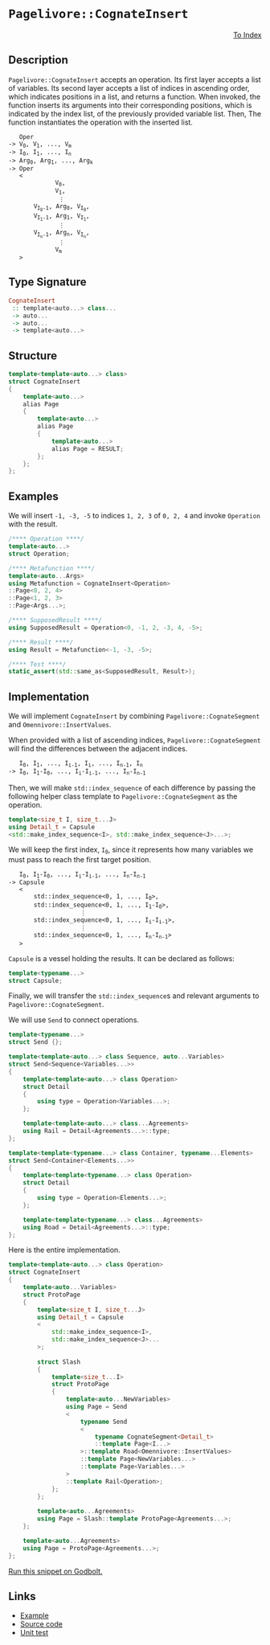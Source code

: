 <!-- Copyright 2024 Feng Mofan
SPDX-License-Identifier: Apache-2.0 -->

# `Pagelivore::CognateInsert`

<p style='text-align: right;'><a href="../../../facilities/metafunctions.md#pagelivore-cognate-insert">To Index</a></p>

## Description

`Pagelivore::CognateInsert` accepts an operation.
Its first layer accepts a list of variables.
Its second layer accepts a list of indices in ascending order, which indicates positions in a list, and returns a function.
When invoked, the function inserts its arguments into their corresponding positions, which is indicated by the index list, of the previously provided variable list.
Then, The function instantiates the operation with the inserted list.

<pre><code>   Oper
-> V<sub>0</sub>, V<sub>1</sub>, ..., V<sub>m</sub>
-> I<sub>0</sub>, I<sub>1</sub>, ..., I<sub>n</sub>
-> Arg<sub>0</sub>, Arg<sub>1</sub>, ..., Arg<sub>k</sub>
-> Oper
   <
             V<sub>0</sub>,
             V<sub>1</sub>,
              &vellip;
       V<sub>I<sub>0</sub>-1</sub>, Arg<sub>0</sub>, V<sub>I<sub>0</sub></sub>,
       V<sub>I<sub>1</sub>-1</sub>, Arg<sub>1</sub>, V<sub>I<sub>1</sub></sub>,
              &vellip;
       V<sub>I<sub>n</sub>-1</sub>, Arg<sub>n</sub>, V<sub>I<sub>n</sub></sub>,
              &vellip;
             V<sub>m</sub>
   ></code></pre>

## Type Signature

```Haskell
CognateInsert
 :: template<auto...> class...
 -> auto...
 -> auto...
 -> template<auto...>
```

## Structure

```C++
template<template<auto...> class>
struct CognateInsert
{
    template<auto...>
    alias Page
    {
        template<auto...>
        alias Page
        {
            template<auto...>
            alias Page = RESULT;
        };
    };
};
```

## Examples

We will insert `-1, -3, -5` to indices `1, 2, 3` of `0, 2, 4` and invoke `Operation` with the result.

```C++
/**** Operation ****/
template<auto...>
struct Operation;

/**** Metafunction ****/
template<auto...Args>
using Metafunction = CognateInsert<Operation>
::Page<0, 2, 4>
::Page<1, 2, 3>
::Page<Args...>;

/**** SupposedResult ****/
using SupposedResult = Operation<0, -1, 2, -3, 4, -5>;

/**** Result ****/
using Result = Metafunction<-1, -3, -5>;

/**** Test ****/
static_assert(std::same_as<SupposedResult, Result>);
```

## Implementation

We will implement `CognateInsert` by combining `Pagelivore::CognateSegment` and `Omennivore::InsertValues`.

When provided with a list of ascending indices, `Pagelivore::CognateSegment` will find the differences between the adjacent indices.

<pre><code>   I<sub>0</sub>, I<sub>1</sub>, ..., I<sub>i-1</sub>, I<sub>i</sub>, ..., I<sub>n-1</sub>, I<sub>n</sub>
-> I<sub>0</sub>, I<sub>1</sub>-I<sub>0</sub>, ..., I<sub>i</sub>-I<sub>i-1</sub>, ..., I<sub>n</sub>-I<sub>n-1</sub></code></pre>

Then, we will make `std::index_sequence` of each difference by passing the following helper class template to `Pagelivore::CognateSegment` as the operation.

```C++
template<size_t I, size_t...J>
using Detail_t = Capsule
<std::make_index_sequence<I>, std::make_index_sequence<J>...>;
```

We will keep the first index, <code>I<sub>0</sub></code>, since it represents how many variables we must pass to reach the first target position.

<pre><code>   I<sub>0</sub>, I<sub>1</sub>-I<sub>0</sub>, ..., I<sub>i</sub>-I<sub>i-1</sub>, ..., I<sub>n</sub>-I<sub>n-1</sub>
-> Capsule
   <
       std::index_sequence&lt;0, 1, ..., I<sub>0</sub>&gt;,
       std::index_sequence&lt;0, 1, ..., I<sub>1</sub>-I<sub>0</sub>&gt;,
                    &vellip;
       std::index_sequence&lt;0, 1, ..., I<sub>i</sub>-I<sub>i-1</sub>&gt;,
                    &vellip;
       std::index_sequence&lt;0, 1, ..., I<sub>n</sub>-I<sub>n-1</sub>&gt;
   ></code></pre>

`Capsule` is a vessel holding the results. It can be declared as follows:

```C++
template<typename...>
struct Capsule;
```

Finally, we will transfer the `std::index_sequence`s and relevant arguments to `Pagelivore::CognateSegment`.

We will use `Send` to connect operations.

```C++
template<typename...>
struct Send {};

template<template<auto...> class Sequence, auto...Variables>
struct Send<Sequence<Variables...>>
{
    template<template<auto...> class Operation>
    struct Detail
    {
        using type = Operation<Variables...>;
    };

    template<template<auto...> class...Agreements>
    using Rail = Detail<Agreements...>::type;
};

template<template<typename...> class Container, typename...Elements>
struct Send<Container<Elements...>>
{
    template<template<typename...> class Operation>
    struct Detail
    {
        using type = Operation<Elements...>;
    };

    template<template<typename...> class...Agreements>
    using Road = Detail<Agreements...>::type;
};
```

Here is the entire implementation.

```C++
template<template<auto...> class Operation>
struct CognateInsert
{
    template<auto...Variables>
    struct ProtoPage
    {
        template<size_t I, size_t...J>
        using Detail_t = Capsule
        <
            std::make_index_sequence<I>,
            std::make_index_sequence<J>...
        >;
        
        struct Slash
        {
            template<size_t...I>
            struct ProtoPage
            {
                template<auto...NewVariables>
                using Page = Send
                <
                    typename Send
                    <
                        typename CognateSegment<Detail_t>
                        ::template Page<I...>
                    >::template Road<Omennivore::InsertValues>
                    ::template Page<NewVariables...>
                    ::template Page<Variables...>
                >
                ::template Rail<Operation>;
            };
        };
        
        template<auto...Agreements>
        using Page = Slash::template ProtoPage<Agreements...>;
    };

    template<auto...Agreements>
    using Page = ProtoPage<Agreements...>;
};
```

[Run this snippet on Godbolt.](https://godbolt.org/#z:OYLghAFBqd5QCxAYwPYBMCmBRdBLAF1QCcAaPECAMzwBtMA7AQwFtMQByARg9KtQYEAysib0QXACx8BBAKoBnTAAUAHpwAMvAFYTStJg1DIApACYAQuYukl9ZATwDKjdAGFUtAK4sGIAKwAzKSuADJ4DJgAcj4ARpjEIIFcZqQADqgKhE4MHt6%2BAcEZWY4C4ZExLPGJyal2mA45QgRMxAR5Pn5Btpj2pQzNrQTl0XEJSSm2LW0dBd0K08MRo1XjtQCUtqhexMjsHAD0AFQnp2fnF0cHJhoAgsenANQAIphprozIeJgKj2fXdwel2B5wBtxu4LMgQiyG8WEeJkCbi8jlohAAnojsBDzNCGLCvPDEW5kAt0FgqFicYCzo9sKoCK4AGLEWR/U5gxksNIGRnEgjo97MNgAOjFVLuC2IXgcdIZzNZggRAHYrMrnoirHcIVyeUw%2BUjdbzMMSmCjUGKRVjHrCmApfkJMABHLyfTCkR5moiWgBqrTwTFi9AUEtuUplBDljIY6BZsmJjpdbuJfuIAaDP0tVMC2O1qohj0LjyN%2BpNSK9FrFUUwAHdU%2Bng6Gi48vFkjI9lExgJgEYFno9E678WW3NW6/7A8HLR765PM%2BKc5qceql9qaU8/ej2SdOZhucbTebHrOM6Hw7LN8uLI8Fvq8MgbQIFphVGliJ6jwA3MSulUWE/0CYK6BNeQEaiB1L3LSyjEJgNCqNuVw6nueoGm4ApCqw7ofkQoZoMOaSRjBcF4AhiL9gQ0pllq4LricA4ICiBD0Ihu77qWh7eguuZhpREYMUxgEQWuUFPAA8mwDAMHgn4kOwIAAJIMEobR%2Bt4PysRCwo/GkTB7I8EmMNJsmwX%2BkElmhGGMFhWaLpKfGykpKkEGprq/EBargTREJAkcjwWHaPZuIFml3BZI4VpaClng5kZOQkLk/j8xJkiAIARFgqgAPpKEmw7EgptnYnZ4L5nczbhZxqCPGOAHYZF3EFkW55EayRCdt2TWFh5XXNsWKEHuVfXdUivXDYWBwHI8ADqPatj2JgAGwaMR8EFViWbLcW1WMD4CSlgiy1xoIAAqrTdgQIbLVaQ3jUWq2ketOaWsdBBncQF0KKQY3jVZ2mWgFyAANbvZ9P0jTxd23o4D74c%2B360Dh1V4Og6K0BA6zg48k2HRotUTqeW14L8ETaA0jLoI8ETFggPawQQOwMMWgqYDdtx3TjUSoIyNP6rjQiMQQzEmkTJPKS0ggBhTjyxFuCNuVjOMvpRenS1QrIsDTPbhY8unEFhjLEAobMc1NJ0IMTVO/PEojzY8NY9jWdCI7pwOPJgn4JHLBOAbdfU4xERC45e11YwAtNaAuCSafvNsSWPNq9oOYJdaXy6zYrfbH4342mc5Z%2Bzd1FoDIPnSnChp0lWbZxDq60YXw2VeW5qWrcwCwXujCXU242thEwAdl2C19o8WCwlZEAo2jKZMJiSJtx3knd893EY5jwkNyqXmQRVA0cc3XEigvmCd4IIYlc2ffth1w/9jB3OoDfxLH6fl1FXXYEf2Fe9oQ1IoKR6P%2BAApGK0pHLKQSq5ZKSJUrpRjC%2BHKzohx7AKkVD0sCMoINysgkcQD34lR6n7JuwUjxMjwEbAgucGz1SPI6fC6AqH5yRu/P2LUOxtUfkPXqhDN673YnyGuvY3AJyLDjWaLYlC4weqoJ62BNoaG2u7Bge19Y8yWhoJOZdu6h0Ec2aRsiXqKjelor6IiJpTXEXbdR%2BikQgJXlaLaQdgDVT0qye0WtR7Ewlig3RoiprxAIA7RgxYazVWmJ9E2RdCw2LcHYuRYoACyKN0D0GTpdAuUTCx/RsmKEuaSQyCJ7sNaG95Hziw9mIJGVNUbo0xoIiOOYBJC19rwos8dfGFk0R9culd1LTjMY8MhFDGEZgyZkpJ5JUkmN6a6fpHSBwNAEAw2sdUxlRLydMkA6dq6tNrhvLGxC/4vyXufSGvc2wDxvr2fsY9aATynrQGec83DHK7qcoqa865x2At5IhP8IotzFK8s%2BRSJH90Ht2a57CH5P3nu3E%2BJz8HeR%2BZBXyjwABKDQdhZE9o8YKkj/jIX4QCw%2BADmFiiAR6bJooxRiQILTYgg43SnIhGw%2BKqkkrnzcBg%2BB2VsHJiRIVbi6CCDoDSpgvlSCBWxLQQZelCQmXDmNo1PMNE%2BGoRJdVIZCwRn0EAbQxZMZdU0MPnShlxqWWsNitC9qXC/Y8LupVQpo15liLmpI6xsE1qCo2uKRxO1lFsFUQtI6Rj8nqMiVEmJ0V7FdM%2BmsoubqJEhpWl6x6tjfUOIUU4lxyA3G/HlZ428%2BVXX%2BJTkEpmgSwkmMjUXGJcTLQTJSZgfJCbHUs3%2BrkvSpdund2dWc4pLQYZlPhpUis1S0YY3Dtaek0ZYxGKxu03ZfVqU9nZYldSXKzUKqlUqlhy7mxpR1rCtw27iAWv3Zkx4R7/kQpHBs3tFctlVxVcu0Fh6QDHrtW%2Bl1B6ixxp6c%2BvpmcBnasoSsn27oBlNqmY%2BmZGcRRtvGnQpZxrF2Ln2YIw5gKj7wtfpa5dV9LlDyhbc%2B5NSnnPzwyczNWJPkb2%2BdvES6qDwH0rLhxebzQVEbvVC%2B%2BtrOpws42fJFy4mP10/iJNFwU0gKC8CxQl39iX8g7Tkq0JU2Eybk0JX5ol6KOhjKFW4xDV37rYQZymPUUUiRM/8qqRUbQGHcYqvY%2BrD51QI%2BZ1wCZd0oKRB5/BPEHVFls8ptjDnbTuLEu8VRORQVsNeC0Og3CyqEYuczd4ULov7X6DPPOGZlXqeKmqtp1n64sf3uhOz4XuKObtIV4Fy8B1gvbOipgdAoWJfa48oTCK3lFSPSzD%2BZWiUav5NV9CqmaVFbq%2B4jwgh2uRDIBl6y03sD0Boxp61FniTzaS0t4k638OBavL1ULY3DRTYQ9aSLvxsuxYEPF61XXkv2tS3dHjVkssxbvI9pER3EWNQY6V8TZ2JsmauxFpzDXqNcYvkWHj6LUBMEsyPF7PWXmw5E9xQb7xhug7on5E6gp7xiGUKgNIRntIKFdj2VM6JYgyTkmZGzE2/6gP4sTtIpPaDk8p1Zgnxm2ekPIQsDnsouc8758SMDoZguFk%2ByzKFUdmkjmzMiwX2Gg5gbc9VFDMZxeRkl6IXnFOZei4IB6fX6A5fvYR%2Blr75EmnC3NxQ9XYmv5C7CyQ7XFvdcLPobry0Z7PPWuN2Ts3SIdcB6WR6EP%2B75ctYHlZbhI9Z0KnjJdzCbBHjh9N2kYk8ecefqG/DwsN7iV3tdwsK3hqbcYY157yT9dpOoGAMwRkjpgBLyM%2Bd1jPv2M3ehwZH7uWttgMjB4dvpYu9L1O3873WQABemAspxXQXgFfa/LRxN6gllO3WUslcbhN5fq%2BCCWgANLvqLLBF05CNIQCzGYRa5hFoQEv0Ix4QD1h1LS%2BCgACWSUYDX2%2Bxyzi0FQ9CATDkv1Eze0Fwq1/hw0awI0vnSyuSdx2yz1Wzp1aAZyZ1gjSjz2l162O2LxTzL2vU/VvTa2SyRHRyo2EzfnINvSAPJBAIIHdykymiUnwD2F%2BFECZjEAUGqniF1nq0wEph43UR5UykQTyhQR0U3gh2zzLGazYTYKwCZgF090QJHDP1ALJQMIvwpSewn0eE0MYBSlFXFV5XkJwQKigJOze2PxXVP033Pyvxv0LDvy8Af1%2BCf3FBfzfw/y/x/z/w%2B3S3R1AKd3u1%2BwYEcO/xgLgPK3OXBUdxHiwMm1UOPDwMZxMnkmIMjzcDJTwXINL2aw/R1loIx2iM4IbxSwQJC3B0hyBSxya16h4wSU8FR37EsISNIMByK1x2og90wz0xBEmJ3B8lpAUn3FfniKM18imJBDBFG37y10H0aVuxH3AL%2Bx4k0zbw70wHXXn2UOF3c0g1QOamtX404U6hcIOXcK33XxvA8O31MMoLQPBTqKhS03kxjh/WEXmVgRYCYCBlXwlXsOlRjWwCQ0HTFRADBIhKyihP5XygzXsXQ2K0XUEXMycwQEXTtyiWIWMKim8L6jYTuKfnmUTyvU2MtAtQpMiPBQwMyO83mTjl/SvXbRyJ205PGiXR5MyVXTxSOJn0wG7y7mJDqOZOFKoK/UExKMvXlK5OwArw1QxWR3r1PUkmMjkjSnXSgWuNVPL2oMrxPQvVfVNKLA1ONCr38yuJVOFLlOGjtIOhqML1HwgJxNpLKzuk/mB2GieO9yOXaJNL6h4zZP7CEAJPdJ5mpK4UGP6yB1cMDN0z0PszaKYIjKjJIyd0TKVJQJSPTNRRWNBBmKeHpFYB5B7EUwmPLLWO1ChBhDhGHhJAED2EIgI0rPojiP6F7wuK2IOOtX7IgN0zRQSQPyoC8HxAHPrIZKBQ%2BgIy6OnNnMaAED%2BPFMZFOKRDHP2IhDShPQ0A9FSEeEkFDCPKTLcC4FPI9ECEvJABPVuGXJLMJwHC8DSGKEkMxW00jHrJ4yEE/O/PQF/Pk0jFiO9L%2BzcBPMeDDlvMeDPLDmCHPI9DDn8C4Jb1pDAruSM0Rx%2BHAqhSnJaBnLnIgLcHgrQpQvQswt7KJx%2BH/I5FZSHXvCygkLaAgFgQUCwjYq5SAq/MyB/IIruQ9BwvqOwHXgsA4E2FoE4H8F4D8A4C0FIFQE4GEUsGsBvG2F2AWihB4FIAIE0Gks2CBgCEkBFA0AAA4zAzAABOWyrgfwKyyyrgZUZUaQWSjgSQXgFgCQDQE8xS5S1SjgXgCuE8wypS6S0gOAWAGARAEAbYAgNIFEcgSgNAbkOgBIKILCTgVQSyxaMORaSQR4YAZAB8KQEUMwXgSQwgEgFGPQfgQQEQMQdgKQGQQQRQFQdQSK0gXQW8msfWNITgHgGSuShSoylSzgMSFEZKyMVAKgR4PKgqoqkqsqx4CqswR4CADwDK%2Bgd8XELgdYXgCKrQTYCAJAdK7nPa1KiAS6zKxIYAKQVIGgO5BICuCAWICaxnZgYgdEYa3gb6vAsSWIMmBwf60gdKpeMSBgWgP6nqrAWILwYAYKWgWgCubgXgLAMEowcQeGh/RoT2dG5Sl8LFRkcGwOXoCatEWIfWX6jwLACayiPAXyjG0gT2YgWIQS14bG4ANEIwIyzYKgAwYABQH0b4GsbLRS/Sxq4QE3Vq6QGWzqtQCavq/QQwYwawawfQPAWICuSATYCnfodGsOMkciUwDSywMwIK9mtMLAPWjGHoPoHIFwGMWYPwW8sIZYSoaoPQYobIAQN232zIf2hgEYb28YW8%2BoDcgYRYQOyO3ocmJoRYMOsYRISO2OzwToPQW8NoFO1YNOzYEQnYPYCQUajgeS0gQK3gYKxa/Kwq4q0q8q8yzaiAXAWq/avSo6gygWzYWmFHcYB20yyQQIEUWywIdyjQSQMwSQZaDQfwRaWy/QTgby0gXy5IEURaLgRaSy2ylyxafwSQRysexaSuia4K0KkAcKgW6KuK86hKmalKigW61AXarKnKjgVoFgT8ZUMOJgOrdsLgWykULgCy6q/AIgW2hq2QZq8QNqxWpQZWnq3QVIAapgIajGsuiuquyajgaapKlER4ea2u5a4q20ABoBkBhRbal%2Bq6hIBEKEMwLuk6qKu%2Bu666p%2Bth8YMhx6hyk8l6w2d6z6nqwG368GkR9EYG0GiK/SyGruaG2GiahGpGlGtG8GrG9W3G5S/AWCAmn4Cakm5AFEfYfSimzy5S6m2m9Eem/YZSpmlm/S9mzmpQbmjR/ua%2BoWrsUW8WyW8GmWmB%2BW9q%2BQBB7q5S5BtW/m82qwSwbW3W%2BAA2wiHIY202vsSJ6wK26um2lGPR/Wx2xO5wCAVwOOkIGMPOn228v2/oIpipnIUpiO3J6OwYGYTOgoeOp2gQRppYCoVO7OjO/Id2qYIYWpgurYYu1qzB8anqmupa%2Bu/%2BgeQB4BiyratuiB%2Bh5IJhnu0gPurARIB2zyleteoBye5UfwWytywIKemew%2B0%2ByZzgC%2Bq%2ByKs62%2BpARK2am6zh89d%2Bz%2BlalgBQT8B8T8eZ40BYMB9u%2Bq28vxuWiQBW2QJWkJnQJIUgVB9Bkape8uiZoKqah%2Buaha1Qb535/5wF0sBYLana2hjuwIQIdZh56Ki6mh%2B6t5ulvarZZAL8rKAF2yrKIFggLKXFhWugARygIR5S8RsRiIIGkG8mcG2RwQeRuGrRzARG5GsQVR1m9RnGmxzG/GxwQm/R1QUm4x3gUxqmnWyx6xxmtMex3gRxrmvcVx/m6ljxkWsW2sHx1miFlqqFwJ2FlWhFgwCJzW6J6m%2B2%2BJo2zgA4VKVJy262hIW27Jh2qO/oF29wZp/pz2rp/OoOkoHIKp4O/oIZ7OhOhp3prO1pvJmOwZr27p9OoYIpnOzplYMpwu7Skuw61FrBs%2BzgRavFv5x4dlkULlpZ8BkgVZw646jZrZgesu/ZkAOykUCl/wJyw%2B/yil5Ube65jFkK2wS%2B7uh5kykASQfwUe1y5UfyyyyQByrgayl/VFwIdF6u25nd06suqq9d%2B9zd5h3/Nmt652yQIAA%3D%3D)

## Links

- [Example](../../../code/facilities/metafunctions/pagelivore/cognate_insert/implementation.hpp)
- [Source code](../../../../conceptrodon/descend/descend/pagelivore/cognate_insert.hpp)
- [Unit test](../../../../tests/unit/metafunctions/pagelivore/cognate_insert.test.hpp)

